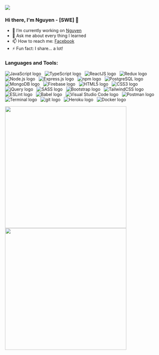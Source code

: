 <div align=left>
  <img src="https://i.imgur.com/cl1lPau.gif" />
</div>

### Hi there, I'm Nguyen - [SWE] 👋

- 🔭 I’m currently working on [Nguyen]
- 💬 Ask me about every thing I learned
- 📫 How to reach me: [Facebook]
- ⚡ Fun fact: I share... a lot!


### Languages and Tools:
<span><img src="https://img.shields.io/badge/JavaScript-323330?style=for-the-badge&logo=javascript&logoColor=F7DF1E" alt="JavaScript logo" title="JavaScript" /></span>
&nbsp;
<span><img src="https://img.shields.io/badge/TypeScript-007ACC?style=for-the-badge&logo=typescript&logoColor=white" alt="TypeScript logo" title="TypeScript" /></span>
&nbsp;
<span><img src="https://img.shields.io/badge/React-20232A?style=for-the-badge&logo=react&logoColor=61DAFB" alt="ReactJS logo" title="ReactJS" /></span>
&nbsp;
<span><img src="https://img.shields.io/badge/Redux-593D88?style=for-the-badge&logo=redux&logoColor=white" alt="Redux logo" title="Redux" /></span>
&nbsp;
<span><img src="https://img.shields.io/badge/Node.js-339933?style=for-the-badge&logo=nodedotjs&logoColor=white" alt="Node.js logo" title="Node.js" /></span>
&nbsp;
<span><img src="https://img.shields.io/badge/Express.js-000000?style=for-the-badge&logo=express&logoColor=white" alt="Express.js logo" title="Express.js" /></span>
&nbsp;
<span><img src="https://img.shields.io/badge/npm-CB3837?style=for-the-badge&logo=npm&logoColor=white" alt="npm logo" title="npm" /></span>
&nbsp;
<span><img src="https://img.shields.io/badge/PostgreSQL-316192?style=for-the-badge&logo=postgresql&logoColor=white" alt="PostgreSQL logo" title="PostgreSQL" /></span>
&nbsp;
<span><img src="https://img.shields.io/badge/MongoDB-4EA94B?style=for-the-badge&logo=mongodb&logoColor=white" alt="MongoDB logo" title="MongoDB" /></span>
&nbsp;
<span><img src="https://img.shields.io/badge/firebase-ffca28?style=for-the-badge&logo=firebase&logoColor=black" alt="Firebase logo" title="Firebase" /></span>
&nbsp;
<span><img src="https://img.shields.io/badge/HTML5-E34F26?style=for-the-badge&logo=html5&logoColor=white" alt="HTML5 logo" title="HTML5" /></span>
&nbsp;
<span><img src="https://img.shields.io/badge/CSS3-1572B6?style=for-the-badge&logo=css3&logoColor=white" alt="CSS3 logo" title="CSS3" /></span>
&nbsp;
<span><img src="https://img.shields.io/badge/jQuery-0769AD?style=for-the-badge&logo=jquery&logoColor=white" alt="jQuery logo" title="jQuery" /></span>
&nbsp;
<span><img src="https://img.shields.io/badge/Sass-CC6699?style=for-the-badge&logo=sass&logoColor=white" alt="SASS logo" title="SASS" /></span>
&nbsp;
<span><img src="https://img.shields.io/badge/Bootstrap-563D7C?style=for-the-badge&logo=bootstrap&logoColor=white" alt="Bootstrap logo" title="Bootstrap" /></span>
&nbsp;
<span><img src="https://img.shields.io/badge/Tailwind_CSS-38B2AC?style=for-the-badge&logo=tailwind-css&logoColor=white" alt="TailwindCSS logo" title="TailwindCSS" /></span>
&nbsp;
<span><img src="https://img.shields.io/badge/eslint-3A33D1?style=for-the-badge&logo=eslint&logoColor=white" alt="ESLint logo" title="ESLint" /></span>
&nbsp;
<span><img src="https://img.shields.io/badge/Babel-F9DC3E?style=for-the-badge&logo=babel&logoColor=white" alt="Babel logo" title="Babel" /></span>
&nbsp;
<span><img src="https://img.shields.io/badge/Visual_Studio_Code-0078D4?style=for-the-badge&logo=visual%20studio%20code&logoColor=white" alt="Visual Studio Code logo" title="Visual Studio Code" /></span>
&nbsp;
<span><img src="https://img.shields.io/badge/Postman-FF6C37?style=for-the-badge&logo=Postman&logoColor=white" alt="Postman logo" title="Postman" /></span>
&nbsp;
<span><img src="https://img.shields.io/badge/terminal-4D4D4D?style=for-the-badge&logo=windows%20terminal&logoColor=white" alt="Terminal logo" title="Terminal" /></span>
&nbsp;
<span><img src="https://img.shields.io/badge/GIT-E44C30?style=for-the-badge&logo=git&logoColor=white" alt="git logo" title="git" /></span>
&nbsp;
<span><img src="https://img.shields.io/badge/Heroku-430098?style=for-the-badge&logo=heroku&logoColor=white" alt="Heroku logo" title="Heroku" /></span>
&nbsp;
<span><img src="https://img.shields.io/badge/Docker-2CA5E0?style=for-the-badge&logo=docker&logoColor=white" alt="Docker logo" title="Docker" /></span>
&nbsp;
<br>

<div align=left>
  <a href="#">
    <img width="400" src="https://github-readme-stats.vercel.app/api?username=nguy3n47&layout=compact&show_icons=true&hide_border=true" />
  </a>
  <a href="#">
    <img width="400" src="https://github-readme-stats.vercel.app/api/top-langs/?username=nguy3n47&layout=compact&hide_border=true" />
  </a>
</div>

[Nguyen]: https://github.com/nguy3n47
[Facebook]: https://fb.me/nguy3n47

<!--
**nguy3n47/nguy3n47** is a ✨ _special_ ✨ repository because its `README.md` (this file) appears on your GitHub profile.

Here are some ideas to get you started:

- 🔭 I’m currently working on ...
- 🌱 I’m currently learning ...
- 👯 I’m looking to collaborate on ...
- 🤔 I’m looking for help with ...
- 💬 Ask me about ...
- 📫 How to reach me: ...
- 😄 Pronouns: ...
- ⚡ Fun fact: ...
-->

<!-- <img src="https://github-readme-stats.vercel.app/api/top-langs/?username=nguy3n47&layout=compact" />
